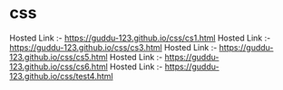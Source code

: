 # css
Hosted Link :- https://guddu-123.github.io/css/cs1.html
Hosted Link :- https://guddu-123.github.io/css/cs3.html
Hosted Link :- https://guddu-123.github.io/css/cs5.html
Hosted Link :- https://guddu-123.github.io/css/cs6.html
Hosted Link :- https://guddu-123.github.io/css/test4.html

